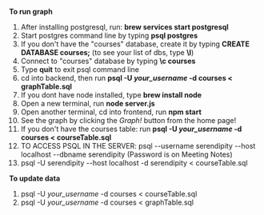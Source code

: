 **To run graph**
1. After installing postgresql, run: **brew services start postgresql**
2. Start postgres command line by typing **psql postgres**
3. If you don't have the "courses" database, create it by typing **CREATE DATABASE courses;**  (to see your list of dbs, type **\l**)
4. Connect to "courses" database by typing **\c courses**
5. Type **quit** to exit psql command line
6. cd into backend, then run **psql -U _your_username_ -d courses < graphTable.sql**
7. If you dont have node installed, type **brew install node**
8. Open a new terminal, run **node server.js**
9. Open another terminal, cd into frontend, run **npm start**
10. See the graph by clicking the _Graph!_ button from the home page!
11. If you don't have the courses table:  run **psql -U _your_username_ -d courses < courseTable.sql**
12. TO ACCESS PSQL IN THE SERVER: psql --username serendipity --host localhost --dbname serendipity (Password is on Meeting Notes)
13. psql -U serendipity --host localhost -d serendipity < courseTable.sql

**To update data**
1. psql -U _your_username_ -d courses < courseTable.sql
2. psql -U _your_username_ -d courses < graphTable.sql


